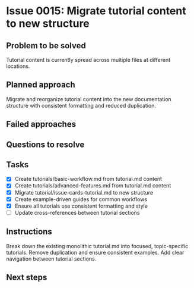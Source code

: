# Issue 0015: Migrate tutorial content to new structure

## Problem to be solved
Tutorial content is currently spread across multiple files at different locations.

## Planned approach
Migrate and reorganize tutorial content into the new documentation structure with consistent formatting and reduced duplication.

## Failed approaches


## Questions to resolve


## Tasks
- [x] Create tutorials/basic-workflow.md from tutorial.md content
- [x] Create tutorials/advanced-features.md from tutorial.md content
- [x] Migrate tutorial/issue-cards-tutorial.md to new structure
- [x] Create example-driven guides for common workflows
- [x] Ensure all tutorials use consistent formatting and style
- [ ] Update cross-references between tutorial sections

## Instructions
Break down the existing monolithic tutorial.md into focused, topic-specific tutorials. Remove duplication and ensure consistent examples. Add clear navigation between tutorial sections.

## Next steps

